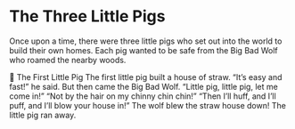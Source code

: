 # The Three Little Pigs

Once upon a time, there were three little pigs who set out into the world to build their own homes. Each pig wanted to be safe from the Big Bad Wolf who roamed the nearby woods.

🐷 The First Little Pig
The first little pig built a house of straw.
“It’s easy and fast!” he said.
But then came the Big Bad Wolf.
“Little pig, little pig, let me come in!”
“Not by the hair on my chinny chin chin!”
“Then I’ll huff, and I’ll puff, and I’ll blow your house in!”
The wolf blew the straw house down! The little pig ran away.